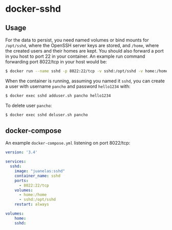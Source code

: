 # docker-sshd

## Usage

For the data to persist, you need named volumes or bind mounts for `/opt/sshd`, where the OpenSSH server keys are stored, and `/home`, where the created users and their homes are kept. You should also forward a port in you host to port 22 in your container. An example run command forwarding port 8022/tcp in your host would be:

```sh
$ docker run --name sshd -p 8022:22/tcp -v sshd:/opt/sshd -v home:/home juanelas:sshd
```

When the container is running, assuming you named it `sshd`, you can create a user with username `pancho` and password `hello1234` with:

```sh
$ docker exec sshd adduser.sh pancho hello1234
```

To delete user `pancho`:
```sh
$ docker exec sshd deluser.sh pancho
```

## docker-compose

An example `docker-compose.yml` listening on port 8022/tcp:

```yaml
version: '3.4'

services:
  sshd:
    image: "juanelas:sshd"
    container_name: sshd
    ports:
      - 8022:22/tcp
    volumes:
      - home:/home
      - sshd:/opt/sshd
    restart: always

volumes:
    home:
    sshd:
```